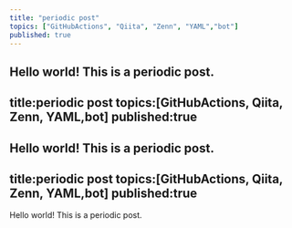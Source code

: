 ```yaml
---
title: "periodic post"
topics: ["GitHubActions", "Qiita", "Zenn", "YAML","bot"]
published: true
---
```

Hello world!
This is a periodic post.
---
title:periodic post
topics:[GitHubActions, Qiita, Zenn, YAML,bot]
published:true
---
Hello world!
This is a periodic post.
---
title:periodic post
topics:[GitHubActions, Qiita, Zenn, YAML,bot]
published:true
---
Hello world!
This is a periodic post.
